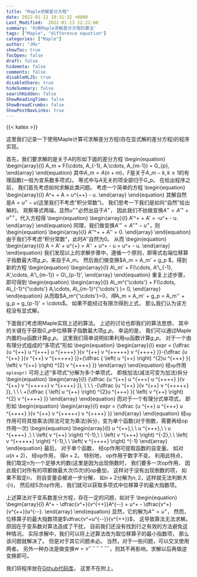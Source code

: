 ```yaml
---
title: "Maple求解差分方程"
date: 2022-01-11 19:31:32 +0800
Last_Modified:  2022-01-13 22:22:00
summary: '利用Maple求解差分方程的算法'
tags: ["Maple", "difference equation"]
categories: ["Maple"]
author: "JMx"
showToc: true
TocOpen: false
draft: false
hidemeta: false
comments: false
disableHLJS: true 
disableShare: true
hideSummary: false
searchHidden: false
ShowReadingTime: false
ShowBreadCrumbs: false
ShowPostNavLinks: true
---
```


{{< katex >}}

这里我们记录一下使用Maple计算可求解差分方程(存在显式解的差分方程)的程序实现。

首先，我们要求解的是关于$A$的形如下面的差分方程
\begin{equation}
\begin{array}{l}
A\_m + F(\cdots, A\_{-1}, A,\cdots, A\_{m-1}) = G\_{p},
\end{array}
\end{equation}
其中$A\_m = A(n+m)$，$F$是关于$A\_{m-k}, k\geq1$的有理函数(一般为变系数多项式)。 等式中与$A$无关的项全部归于$G\_{p}$。 在给出程序之前， 我们首先考虑如何求解此类问题。 考虑一个简单的方程
\begin{equation}
\begin{array}{l}
A^+ + A = u^{++} - u.
\end{array}
\end{equation}
其解自然是$A=u^+ - u$(这里我们不考虑“积分常数”)。 我们思考一下我们是如何“自然”给出解的。 观察等式两端，显然$u^{++}$必然出自于$A^+$， 因此我们不妨做变换$A^{+}=A'^{+} + u^{++}$，代入方程得
\begin{equation}
\begin{array}{l}
A'^+ + A' = -u^+ - u.
\end{array}
\end{equation}
同理，我们做变换$A'^{+}=A''^{+} - u^{+}$，则
\begin{equation}
\begin{array}{l}
A''^+ + A'' = 0. 
\end{array}
\end{equation}
由于我们不考虑“积分常数”，此时$A''$自然为$0$。 从而
\begin{equation}
\begin{array}{l}
A = A' + u^{+} = A'' + u^+ - u = u^+ - u.
\end{array}
\end{equation}
我们发现以上的求解步骤中，遵循一个原则，即等式右端位移算子指数最大项$g\_p$，来自于$A\_m$。 然后我们做变换$A\_m = A\_m' + g\_p $，得到新的方程
\begin{equation}
\begin{array}{l}
A\_m' + F(\cdots, A'\_{-1}, A',\cdots, A'\_{m-1}) = G\_{p-1}',
\end{array}
\end{equation}
重复上述步骤，即可得到
\begin{equation}
\begin{array}{l}
A\_m^{'\cdots'} + F(\cdots, A\_{-1}^{'\cdots'} A,\cdots, A\_{m-1}^{'\cdots'} )= 0,
\end{array}
\end{equation}
从而取$A\_m^{'\cdots'}=0$， 得$A\_m = A\_m' + g\_p = A\_m'' + g\_p + g\_{p-1}' = \cdots$。 如果不能经过有限次得到上式， 那么我们认为该方程没有显式解。

下面我们考虑用Maple实现上述的算法。 上述的讨论也即我们的算法思想， 其中的关键在于获取$G\_p$中位移算子指数最大项$g\_p$。 幸运的是， 我们可以通过Maple内置的`op`函数计算$g\_p$。 这里我们简单说明如果利用`op`函数计算$g\_p$。 对于一个由有理分式组成的“多项式”形如
\begin{equation}
\begin{array}{l}
expr = {\dfrac {u ^{++} u ^{+++} u ^{++++} }{v ^{++} v ^{+++++} v ^{++++} }}-{\dfrac {u ^{++} }{v ^{++} v ^{+++++} }}+{\dfrac { \left( u ^{++} \right) ^{2}u ^{+++} }{ \left( v ^{++} \right) ^{2} v ^{++++} }} 
\end{array}
\end{equation}
经`op`作用` op(expr)` 可将上述“多项式”分解为多个单项式， 即按加法(减法可变为加法)拆分
\begin{equation}
\begin{array}{l}
{\dfrac {u ^{++} u ^{+++} u ^{++++} }{v ^{++} v ^{+++++} v ^{++++} }}, \ \ \ -{\dfrac {u ^{++} }{v ^{++} v ^{+++++} }}, \ \   \ +{\dfrac { \left( u ^{++} \right) ^{2}u ^{+++} }{ \left( v ^{++} \right) ^{2} v ^{++++} }} 
\end{array}
\end{equation}
而对于一个有理分式单项式， 即形如
\begin{equation}
\begin{array}{l}
expr = {\dfrac {u ^{++} u ^{+++} u ^{++++} }{v ^{++} v ^{+++++} v ^{++++} }}
\end{array}
\end{equation}
经`op`作用可将其按乘法(除法可变为乘法)拆分，变为单个函数(对于倒数，需要再经op作用一次)
\begin{equation}
\begin{array}{l}
u ^{++},\ \   u ^{+++},\ \  u ^{++++} ,\ \ \left( v ^{++} \right) ^{-1},\ \   \left( v ^{+++} \right) ^{-2},\ \   \left( v ^{+++++} \right) ^{-1},\ \   \left( v ^{++++} \right) ^{-1}
\end{array}
\end{equation}
最后， 对于单个函数， 经op作用可提取函数的自变量。 如对$u(n+2)$， 经op作用， 得$n+2$。 特别地， op作用于数字不变。  利用此特点， 我们取定$n$为一个足够大的数(这里是因为出现倒数时， 我们要多一次op作用， 因此我们对所有的项都做最大次(5次)的op叠加， 这样对于没有出现倒数的项， 如果不取定$n$， 则自变量会被进一步分解， 如$n+2$分解为$n, 2$，这样就无法判断大小)， 然后经5次op作用， 我们就可以获取多项式中位移算子的最大指数项。 

上述算法对于变系数差分方程，存在一定的问题，如对于
\begin{equation}
\begin{array}{l}
A^+ - \dfrac{v^+}{v^{++}}A^{--}  = u^+ - \dfrac{v^+}{v^{++}}u^{--}. 
\end{array}
\end{equation}
显然，它的解为$A^{+}=u^{+}$， 然而，位移算子的最大指数项是$\dfrac{v^+u^{--}}{v^{++}}$， 这导致算法无法求解。 原因在于变系数对算法造成了干扰， 目前我们还没有找到行之有效的方法避免这种情况。 实际求解中，我们可以将上述算法改为取位移算子的最小指数项， 那么该问题就解决了。 但是对于其它问题未必。 当然，对于一些问题，可以交叉使用两者。 另外一种办法是做变换$w=v^{------}$，则其不再影响，求解以后再做逆变换即可。

 我们将程序放在[Github代码库](https://github.com/jiandandaoxingfu/solve-difference-equations)， 这里不在附上。



